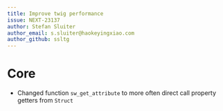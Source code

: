 ```yaml
---
title: Improve twig performance
issue: NEXT-23137
author: Stefan Sluiter
author_email: s.sluiter@haokeyingxiao.com
author_github: ssltg
---
```

# Core
* Changed function `sw_get_attribute` to more often direct call property getters from `Struct`
